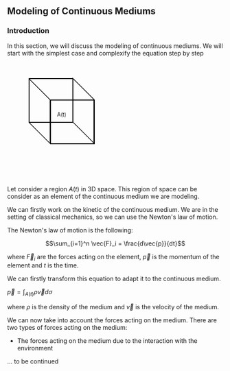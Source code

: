 ## Modeling of Continuous Mediums

### Introduction

In this section, we will discuss the modeling of continuous mediums. We will start with the simplest case and complexify the equation step by step

<div class="container">
  <div class="cube">
    <div class="face top"></div>
    <div class="face bottom"></div>
    <div class="face left"></div>
    <div class="face right"></div>
    <div class="face front"></div>
    <div class="face back"></div>
  </div>

  <div id="At"> A(t) </div>
</div>

<style>

.container {
  width: 200px;
  height: 200px;
  perspective: 500px;
  margin: 50px;
}

.cube {
  position: relative;
  width: 200px;
  height: 200px;
  transform-style: preserve-3d;
}

.face {
  position: absolute;
  width: 100px;
  height: 100px;
  border: 2px solid black;
}

.front {
  transform: translate(50px, 50px);
}

.left {
  transform: skew(0deg, 45deg) translate(0px, 25px);
  width: 47px;
}

.right {
  transform: skew(0deg, 45deg) translate(102px, -78px);
  width: 47px;
}

#At {
  position: absolute;
  transform: rotateY(25deg) translate(70px, -125px);

}

</style>

Let consider a region $A(t)$ in 3D space. This region of space can be consider as an element of the continuous medium we are modeling.

We can firstly work on the kinetic of the continuous medium. We are in the setting of classical mechanics, so we can use the Newton's law of motion.

The Newton's law of motion is the following:

$$\sum_{i=1}^n \vec{F}_i = \frac{d\vec{p}}{dt}$$

where $\vec{F}_i$ are the forces acting on the element, $\vec{p}$ is the momentum of the element and $t$ is the time.

We can firstly transform this equation to adapt it to the continuous medium.

$\vec{p} = \int_{A(t)} \rho \vec{v}  d\sigma$

where $\rho$ is the density of the medium and $\vec{v}$ is the velocity of the medium.

We can now take into account the forces acting on the medium. There are two types of forces acting on the medium:

*   The forces acting on the medium due to the interaction with the environment

... to be continued